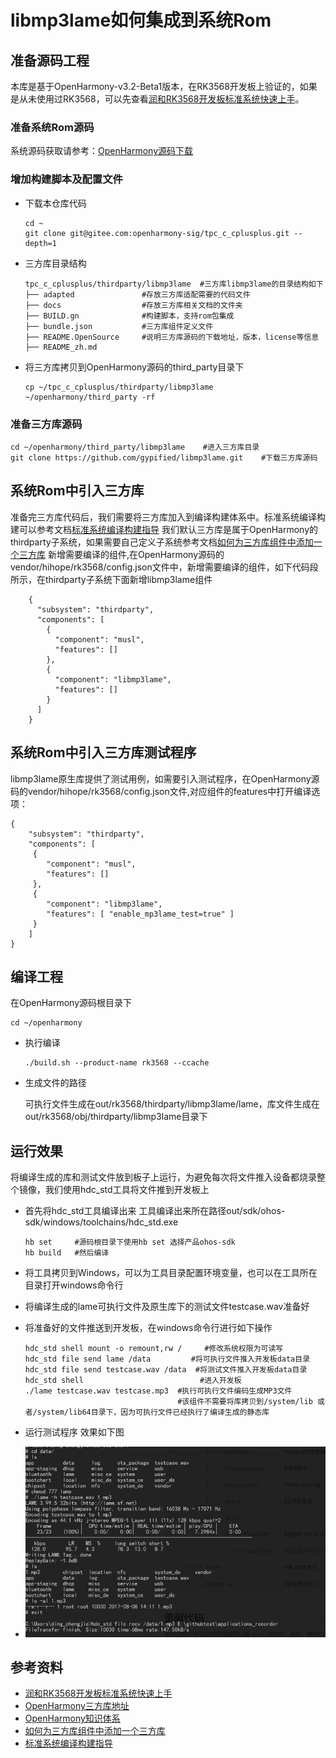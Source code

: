# libmp3lame如何集成到系统Rom

## 准备源码工程

本库是基于OpenHarmony-v3.2-Beta1版本，在RK3568开发板上验证的，如果是从未使用过RK3568，可以先查看[润和RK3568开发板标准系统快速上手](https://gitee.com/openharmony-sig/knowledge_demo_temp/tree/master/docs/rk3568_helloworld)。

### 准备系统Rom源码

系统源码获取请参考：[OpenHarmony源码下载](https://gitee.com/openharmony/docs/blob/OpenHarmony-v3.2-Beta2/zh-cn/release-notes/OpenHarmony-v3.2-beta1.md)

### 增加构建脚本及配置文件

- 下载本仓库代码

  ```
  cd ~
  git clone git@gitee.com:openharmony-sig/tpc_c_cplusplus.git --depth=1
  ```

- 三方库目录结构

  ```
  tpc_c_cplusplus/thirdparty/libmp3lame  #三方库libmp3lame的目录结构如下
  ├── adapted               #存放三方库适配需要的代码文件
  ├── docs                  #存放三方库相关文档的文件夹
  ├── BUILD.gn              #构建脚本，支持rom包集成
  ├── bundle.json           #三方库组件定义文件
  ├── README.OpenSource     #说明三方库源码的下载地址，版本，license等信息
  ├── README_zh.md        
  ```

- 将三方库拷贝到OpenHarmony源码的third_party目录下

  ```
  cp ~/tpc_c_cplusplus/thirdparty/libmp3lame ~/openharmony/third_party -rf
  ```

### 准备三方库源码

```
cd ~/openharmony/third_party/libmp3lame    #进入三方库目录
git clone https://github.com/gypified/libmp3lame.git    #下载三方库源码
```

## 系统Rom中引入三方库

准备完三方库代码后，我们需要将三方库加入到编译构建体系中。标准系统编译构建可以参考文档[标准系统编译构建指导](https://gitee.com/openharmony/docs/blob/OpenHarmony-3.2-Beta1/zh-cn/device-dev/subsystems/subsys-build-standard-large.md) 我们默认三方库是属于OpenHarmony的thirdparty子系统，如果需要自己定义子系统参考文档[如何为三方库组件中添加一个三方库](https://gitee.com/openharmony-sig/knowledge/blob/master/docs/openharmony_getstarted/port_thirdparty/README.md) 新增需要编译的组件,在OpenHarmony源码的vendor/hihope/rk3568/config.json文件中，新增需要编译的组件，如下代码段所示，在thirdparty子系统下面新增libmp3lame组件

```
    {
      "subsystem": "thirdparty",
      "components": [
        {
          "component": "musl",
          "features": []
        },
        {
          "component": "libmp3lame",
          "features": []
        }
      ]
    }
```

## 系统Rom中引入三方库测试程序

libmp3lame原生库提供了测试用例，如需要引入测试程序，在OpenHarmony源码的vendor/hihope/rk3568/config.json文件,对应组件的features中打开编译选项：

```
{
	"subsystem": "thirdparty",
	"components": [
	 {
		"component": "musl",
		"features": []
	 },
	 {
		"component": "libmp3lame",
		"features": [ "enable_mp3lame_test=true" ]
	 }
    ]
}
```

## 编译工程

在OpenHarmony源码根目录下

```
cd ~/openharmony
```

- 执行编译

  ```
  ./build.sh --product-name rk3568 --ccache
  ```
  
- 生成文件的路径

  可执行文件生成在out/rk3568/thirdparty/libmp3lame/lame，库文件生成在out/rk3568/obj/thirdparty/libmp3lame目录下

## 运行效果

将编译生成的库和测试文件放到板子上运行，为避免每次将文件推入设备都烧录整个镜像，我们使用hdc_std工具将文件推到开发板上

- 首先将hdc_std工具编译出来 工具编译出来所在路径out/sdk/ohos-sdk/windows/toolchains/hdc_std.exe

  ```
  hb set     #源码根目录下使用hb set 选择产品ohos-sdk
  hb build   #然后编译
  ```

- 将工具拷贝到Windows，可以为工具目录配置环境变量，也可以在工具所在目录打开windows命令行

- 将编译生成的lame可执行文件及原生库下的测试文件testcase.wav准备好

- 将准备好的文件推送到开发板，在windows命令行进行如下操作

  ```
  hdc_std shell mount -o remount,rw /     #修改系统权限为可读写
  hdc_std file send lame /data         #将可执行文件推入开发板data目录
  hdc_std file send testcase.wav /data  #将测试文件推入开发板data目录
  hdc_std shell                          #进入开发板
  ./lame testcase.wav testcase.mp3  #执行可执行文件编码生成MP3文件
                                    #该组件不需要将库拷贝到/system/lib 或者/system/lib64目录下，因为可执行文件已经执行了编译生成的静态库
  ```

- 运行测试程序 效果如下图

-  ![result](image/result.png)

## 参考资料

- [润和RK3568开发板标准系统快速上手](https://gitee.com/openharmony-sig/knowledge_demo_temp/tree/master/docs/rk3568_helloworld)
- [OpenHarmony三方库地址](https://gitee.com/openharmony-tpc)
- [OpenHarmony知识体系](https://gitee.com/openharmony-sig/knowledge)
- [如何为三方库组件中添加一个三方库](https://gitee.com/openharmony-sig/knowledge/blob/master/docs/openharmony_getstarted/port_thirdparty/README.md)
- [标准系统编译构建指导](https://gitee.com/openharmony/docs/blob/OpenHarmony-3.2-Beta1/zh-cn/device-dev/subsystems/subsys-build-standard-large.md)